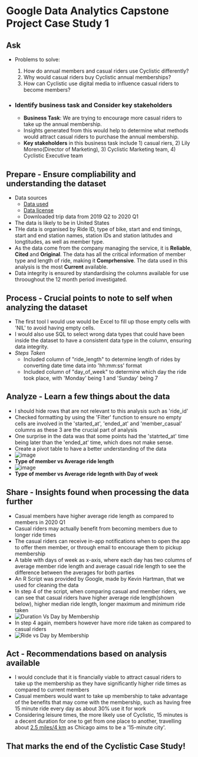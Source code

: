 # Google Data Analytics Capstone Project Case Study 1

## Ask
* Problems to solve:
   1. How do annual members and casual riders use Cyclistic differently?
   2. Why would casual riders buy Cyclistic annual memberships?
   3. How can Cyclistic use digital media to influence casual riders to become members?

* ### Identify business task and Consider key stakeholders

  * **Business Task**: We are trying to encourage more casual riders to take up the annual membership.
  * Insights generated from this would help to determine what methods would attract casual riders to purchase the annual membership.
  * **Key stakeholders** in this business task include 1) casual riers, 2) Lily Moreno(Director of Marketing), 3) Cyclistic Marketing team, 4) Cyclistic Executive team

## Prepare - Ensure compliability and understanding the dataset
* Data sources
  * [Data used](https://divvy-tripdata.s3.amazonaws.com/index.html)
  * [Data license](https://ride.divvybikes.com/data-license-agreement)
  * Downloaded trip data from 2019 Q2 to 2020 Q1
* The data is likely to be in United States
* THe data is organised by Ride ID, type of bike, start and end timings, start and end station names, station IDs and station latitudes and longtitudes, as well as member type.
* As the data come from the company managing the service, it is **Reliable**, **Cited** and **Original**. The data has all the critical information of member type and length of ride, making it **Comprhensive**. The data used in this analysis is the most **Current** available.
* Data integrity is ensured by standardising the columns available for use throoughout the 12 month period investigated.

## Process - Crucial points to note to self when analyzing the dataset
* The first tool I would use would be Excel to fill up those empty cells with 'NIL' to avoid having empty cells.
* I would also use SQL to select wrong data types that could have been inside the dataset to have a consistent data type in the column, ensuring data integrity.
* *Steps Taken*
   * Included column of "ride_length" to determine length of rides by converting date time data into 'hh:mm:ss' format
   * Included column of "day_of_week" to determine which day the ride took place, with 'Monday' being 1 and 'Sunday' being 7

## Analyze - Learn a few things about the data
* I should hide rows that are not relevant to this analysis such as 'ride_id'
* Checked formatting by using the 'Filter' function to ensure no empty cells are involved in the 'started_at', 'ended_at' and 'member_casual' columns as these 3 are the crucial part of analysis
* One surprise in the data was that some points had the 'statrted_at' time being later than the 'ended_at' time, which does not make sense.
* Create a pivot table to have a better understanding of the data
* ![image](https://github.com/dtwl0401/gdc1/assets/107090466/05233dac-757d-4ee3-90e8-1133088fa3f0)
* **Type of member vs Average ride length**
* ![image](https://github.com/dtwl0401/gdc1/assets/107090466/424d043b-6a1d-4908-867e-e7a64047f896)
* **Type of member vs Average ride legnth with Day of week**

## Share - Insights found when processing the data further
* Casual members have higher average ride length as compared to members in 2020 Q1
* Casual riders may actually benefit from becoming members due to longer ride times
* The casual riders can receive in-app notifications when to open the app to offer them member, or through email to encourage them to pickup membership
* A table with days of week as x-axis, where each day has two columns of average member ride length and average casual ride length to see the difference between the averages for both parties
* An R Script was provided by Google, made by Kevin Hartman, that we used for cleaning the data
* In step 4 of the script, when comparing casual and member riders, we can see that casual riders have higher average ride length(shown below), higher median ride length, longer maximum and minimum ride taken
* ![Duration Vs Day by Membership](https://github.com/dtwl0401/gdc1/assets/107090466/f7dd3e1b-e373-4262-b852-24d774764720)
* In step 4 again, members however have more ride taken as compared to casual riders
* ![Ride vs Day by Membership](https://github.com/dtwl0401/gdc1/assets/107090466/5a93fb38-8a82-475a-b460-048b01d2cf99)

## Act - Recommendations based on analysis available
* I would conclude that it is financially viable to attract casual riders to take up the membership as they have significantly higher ride times as compared to current members
* Casual members would want to take up membership to take advantage of the benefits that may come with the membership, such as having free 15 minute ride every day as about 30% use it for work
* Considering leisure times, the more likely use of Cyclistic, 15 minutes is a decent duration for one to get from one place to another, travelling about [2.5 miles/4 km](https://www.metroplanning.org/news/8917/The-15-minute-city-How-close-is-Chicago) as Chicago aims to be a '15-minute city'.

## That marks the end of the Cyclistic Case Study!
